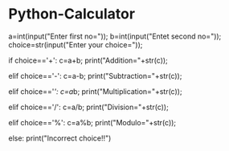 # Python-Calculator


a=int(input("Enter first no="));
b=int(input("Entet second no="));
choice=str(input("Enter your choice="));

if choice=='+':
  c=a+b;
  print("Addition="+str(c));
  
elif choice=='-':
	c=a-b;
	print("Subtraction="+str(c));
	
elif choice=='*':
	c=a*b;
	print("Multiplication="+str(c));
	
elif choice=='/':
	c=a/b;
	print("Division="+str(c));
	
elif choice=='%':
	c=a%b;
	print("Modulo="+str(c));
	
else:
		print("Incorrect choice!!")
